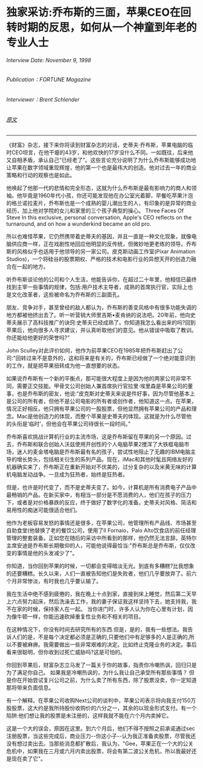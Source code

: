 # 独家采访:乔布斯的三面，苹果CEO在回转时期的反思，如何从一个神童到年老的专业人士

###### Interview Date: November 9, 1998
###### Publication：FORTUNE Magazine
###### Interviewer：Brent Schlender
###### [原文](https://archive.fortune.com/magazines/fortune/fortune_archive/1998/11/09/250880/index.htm)
---

《财富》杂志，接下来你将读到财富杂志的对话，史蒂夫·乔布斯，苹果电脑的临时CEO坦言，在他干瘪的43岁，和他欢快的17岁没什么不同。一如既往，后来他又自相矛盾，承认自己“已经老了”。这些言论充分说明了为什么乔布斯能够成功地让苹果在数字领域重现辉煌，他的第一个也是最伟大的创造。他对过去一年的商业策略和行动的观察也是如此。

他唤起了他那一代的悲情和完全形态，这就为什么乔布斯是最有影响力的商人和领袖。他毕竟是1960年代小孩，你还可能发现他在办公室光着脚，早餐吃苹果汁泡的格兰诺拉麦片，乔布斯也是一个成熟的婴儿潮出生的人，有印象的是异常的商业经历，加上他对学院的女儿和家里的三个孩子典型的操心。 Three Faces Of Steve In this exclusive, personal conversation, Apple's CEO reflects on the turnaround, and on how a wunderkind became an old pro.

所以也难怪苹果，它仍然携带着史蒂夫的基因，并且一直是一种文化现象，就像电脑供应商一样，正在戏剧性地回应他明显的反传统，但微妙地更老练的领导。乔布斯的风格似乎也适用于他领导的另一家公司。皮克斯动画工作室(Pixar Animation Studios)，一个将硅谷的股票期权、严格的技术和电影行业的异想天开的创造力融合在一起的地方。

听乔布斯谈论他的公司和个人生活，他能告诉你，在超过二十年里，他相信已最终找到主宰一些事情的规律，包括:用户技术主导者，成熟的首席执行官，实际上也是文化改革者，这些被命名为乔布斯的三副面孔。

朋友、竞争对手，甚至曾经的敌人都认为，乔布斯的善变风格中有很多功能失调的地方都被他挤出去了。听一听营销大师里吉斯•麦肯纳的说法吧。20年前，他向史蒂夫展示了高科技推广的诀窍:史蒂夫已经成熟了。你知道我怎么看出来的吗?回到苹果后，他向很多人寻求建议，并认真听取他们的意见。他从错误中吸取了教训。你还能给他更好的荣誉吗?”

John Sculley对此评价如何，他作为前苹果CEO在1985年把乔布斯赶出了公司:"回转过来不是意外的，这和将来是有关的，乔布斯已经做了一个绝对能意识到的工作，就是把苹果扭转成为他一直想要的状态。

如果说乔布斯有一个新的平衡点，那可能很大程度上是因为他的两家公司非常不同，需要正交技能。甲骨文公司创始人兼首席执行官拉里·埃里森是苹果公司的董事，也是乔布斯的密友，他说:“皮克斯对史蒂夫来说是件好事，因为尽管他基本上是公司的所有者，但他不是公司电影的所有者或创作者，他知道这一点。在苹果，情况正好相反。他只拥有苹果公司的一股股票，但他显然拥有苹果公司的产品和理念。Mac是他创造力的体现，而整个苹果是史蒂夫的体现。这就是为什么尽管他的头衔是‘临时’，但他会在苹果公司待很长一段时间。”

乔布斯喜欢挑战计算机行业的主流市场，这是乔布斯留在苹果的另一个原因。过去，乔布斯和联合创始人沃兹使用开创性的个人电脑苹果2搅浑了大铁框电脑市场，迷人的麦金塔电脑是乔布斯最有名的孩子，尝试性地阻止了无趣的IBM电脑主导的增长势头，包括相关衍生的系列产品。现在，iMac和其他时髦且网络友好的机器确实来了，乔布斯正在重新开始对不优美的，过分复杂的以及米黄无味的计算机电脑发动战争。一旦成为狂热者，始终是狂热者。

但是，也许是时代变了，而不是史蒂夫变了。如今，计算机是所有消费电子产品中最畅销的产品。在新买家中，有相当一部分是不愿消费的人，他们在孩子的压力下，或者是对价格暴跌的反应，终于做好了数字化的准备。史蒂夫对风格、简洁和易用性的痴迷可能很适合他们。

他作为老板容易发怒的事情还是很多，在苹果公司，他管理所有产品线、市场甚至自助食堂(他替换了老的餐饮公司，使用了Il Fornaio，Palo Alto饮食店的前任经理管理的整套装备。正如您在随后的采访中所看到的那样，他仍然无法言辞。英特尔主席安迪是乔布斯长期敬仰的人，可能他说得最恰当:"乔布斯总是乔布斯，仅仅改变的事情是他的头发减少了"。

你知道，当你回到苹果的时候，一切都会变得暗淡无光。到底有多糟糕?比我想象的还要糟糕。长久以来，人们一直被告知他们是失败者，他们几乎要放弃了。前六个月非常惨淡，有时我也几乎要认输了。

我在生活中绝不感到疲倦的，我在晚上十点到家，直接到床上睡觉，然后第二天早上六点努力起床，然后洗澡去工作，我的妻子保证我这样坚持下去，她支持我，我不在家的时候，保持家人在一起。
当你进门时，许多人认为你在心里有计划，因为像牛顿一样，你能迅速砍掉重复性业务和不相关的项目。

在这种情况下，你没有时间去研究所有的东西.但是，是的，我有一些想法。我告诉人们的是，不是每个决定都必须是正确的,只要他们中有足够多的人是正确的,所以不要被麻痹。我需要做出一些非常艰难的决定。比如终止克隆业务的决定。事后看来很聪明，但你收到过死亡威胁吗?这是可怕的。

你回到苹果后，财富杂志立马发了一篇关于你的故事，指责你冷嘲热讽，回归只是为了满足你自己。
如果我是冷嘲热讽的，为什么我让自己承受所有那些事情？
但是你在开始尝试复兴公司之前，为什么卖了所有东西，除了股票没卖，你一定知道那将带来负面信息。

有一个解释。在苹果公司收购Next公司的谈判中，苹果公司表示将向我支付150万股股票，这大约是我所持股份收购价的六分之一，其余的以现金形式支付。有一个陷阱:他们想让我的股票是未注册的，这样我就不能在六个月内卖掉它。

这是一个大的误会，原因在这里。到六个月后，他们不得不按照之前承诺通过sec注册股票，当这些完成后，商业压力--你这小子--认为我正准备卖股票，尽管我还没有想过卖出去。当那些消息都扩散后，我认为，"Gee，苹果正在一个大的公关危机中，如果我在三月或六月内卖出股票，将会有第二波公关危机，所以我最好还是现在卖了它"。

